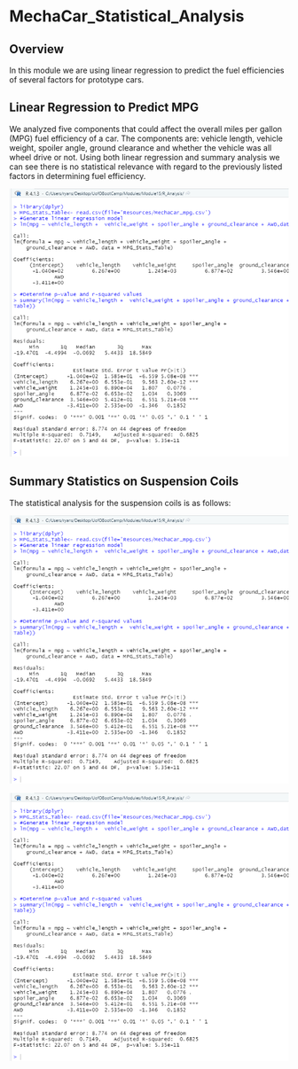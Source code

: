 # MechaCar_Statistical_Analysis
## Overview
In this module we are using linear regression to predict the fuel efficiencies of several factors for prototype cars. 
## Linear Regression to Predict MPG
We analyzed five components that could affect the overall miles per gallon (MPG) fuel efficiency of a car. The components are: vehicle length, vehicle weight, spoiler angle, ground clearance and whether the vehicle was all wheel drive or not. 
Using both linear regression and summary analysis we can see there is no statistical relevance with regard to the previously listed factors in determining fuel efficiency. 

![](https://github.com/ryanstaudhammer/MechaCar_Statistical_Analysis/blob/main/Images/MPG.png)

## Summary Statistics on Suspension Coils
The statistical analysis for the suspension coils is as follows:

![](https://github.com/ryanstaudhammer/MechaCar_Statistical_Analysis/blob/main/Images/MPG.png)


![](https://github.com/ryanstaudhammer/MechaCar_Statistical_Analysis/blob/main/Images/MPG.png)
